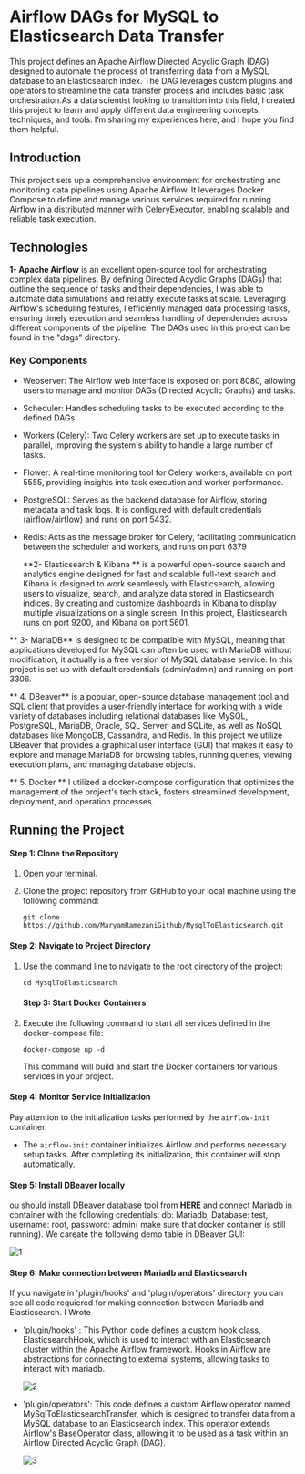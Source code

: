 # Airflow DAGs for MySQL to Elasticsearch Data Transfer
This project defines an Apache Airflow Directed Acyclic Graph (DAG) designed to automate the process of transferring data from a MySQL database to an Elasticsearch index. The DAG leverages custom plugins and operators to streamline the data transfer process and includes basic task orchestration.As a data scientist looking to transition into this field, I created this project to learn and apply different data engineering concepts, techniques, and tools. I’m sharing my experiences here, and I hope you find them helpful.

## Introduction
This project sets up a comprehensive environment for orchestrating and monitoring data pipelines using Apache Airflow. It leverages Docker Compose to define and manage various services required for running Airflow in a distributed manner with CeleryExecutor, enabling scalable and reliable task execution.

## Technologies
**1- Apache Airflow**
 is an excellent open-source tool for orchestrating complex data pipelines. By defining Directed Acyclic Graphs (DAGs) that outline the sequence of tasks and their dependencies, I was able to automate data simulations and reliably execute tasks at scale. Leveraging Airflow's scheduling features, I efficiently managed data processing tasks, ensuring timely execution and seamless handling of dependencies across different components of the pipeline. The DAGs used in this project can be found in the "dags" directory.
### Key Components
- Webserver: The Airflow web interface is exposed on port 8080, allowing users to manage and monitor DAGs (Directed Acyclic Graphs) and tasks.
- Scheduler: Handles scheduling tasks to be executed according to the defined DAGs.
- Workers (Celery): Two Celery workers are set up to execute tasks in parallel, improving the system's ability to handle a large number of tasks.
- Flower: A real-time monitoring tool for Celery workers, available on port 5555, providing insights into task execution and worker performance.
- PostgreSQL: Serves as the backend database for Airflow, storing metadata and task logs. It is configured with default credentials (airflow/airflow) and runs on port 5432.
- Redis: Acts as the message broker for Celery, facilitating communication between the scheduler and workers, and runs on port 6379

  **2- Elasticsearch & Kibana **
   is a powerful open-source search and analytics engine designed for fast and scalable full-text search and Kibana is designed to work seamlessly with Elasticsearch, allowing users to visualize, search, and analyze data stored in Elasticsearch indices. By creating and customize dashboards in Kibana to display multiple visualizations on a single screen. In this project,  Elasticsearch runs on port 9200, and Kibana on port 5601.


** 3- MariaDB** 
   is designed to be compatible with MySQL, meaning that applications developed for MySQL can often be used with MariaDB without modification, it actually is a free version of MySQL database service. In this project is set up with default credentials (admin/admin) and running on port 3306.

** 4. DBeaver**
   is a popular, open-source database management tool and SQL client that provides a user-friendly interface for working with a wide variety of databases including relational databases like MySQL, PostgreSQL, MariaDB, Oracle, SQL Server, and SQLite, as well as NoSQL databases like MongoDB, Cassandra, and Redis. In this project we utilize DBeaver that provides a graphical user interface (GUI) that makes it easy to explore and manage MariaDB for browsing tables, running queries, viewing execution plans, and managing database objects.

** 5. Docker **
   I utilized a docker-compose configuration that optimizes the management of the project's tech stack, fosters streamlined development, deployment, and operation processes.

## Running the Project
#### Step 1: Clone the Repository
1. Open your terminal.
2. Clone the project repository from GitHub to your local machine using the following command:

   ```
   git clone https://github.com/MaryamRamezaniGithub/MysqlToElasticsearch.git
   ```
#### Step 2: Navigate to Project Directory
1. Use the command line to navigate to the root directory of the project:

   ```
   cd MysqlToElasticsearch
   ```
   #### Step 3: Start Docker Containers
1. Execute the following command to start all services defined in the docker-compose file:
   
   ```
   docker-compose up -d
   ```
   This command will build and start the Docker containers for various services in your project.
  #### Step 4: Monitor Service Initialization
 Pay attention to the initialization tasks performed by the `airflow-init` container.
   - The `airflow-init` container initializes Airflow and performs necessary setup tasks. After completing its initialization, this container will stop automatically.

 #### Step 5: Install DBeaver locally
 ou should install DBeaver database tool from [**HERE**](https://dbeaver.io/download/) and connect Mariadb in container with the following credentials: db: Mariadb, Database: test, username: root, password: admin( make sure that docker container is still running). We careate the following demo table in DBeaver GUI:
 
 ![1](https://github.com/user-attachments/assets/53e80a5c-ef1b-4984-a229-5d18d031a31e)

 #### Step 6: Make connection between Mariadb and Elasticsearch
If you navigate in 'plugin/hooks' and 'plugin/operators' directory you can see all code requiered for making connection between Mariadb and Elasticsearch. I Wrote 

- 'plugin/hooks' : This Python code defines a custom hook class, ElasticsearchHook, which is used to interact with an Elasticsearch cluster within the Apache Airflow framework. Hooks in Airflow are abstractions for connecting to external systems, allowing tasks to interact with mariadb.

  ![2](https://github.com/user-attachments/assets/447f09a6-11c1-45b8-b7f3-0f09c398cdea)
  
- 'plugin/operators': This code defines a custom Airflow operator named MySqlToElasticsearchTransfer, which is designed to transfer data from a MySQL database to an Elasticsearch index. This operator extends Airflow's BaseOperator class, allowing it to be used as a task within an Airflow Directed Acyclic Graph (DAG).

  ![3](https://github.com/user-attachments/assets/e9411683-baab-4d49-993e-8444793e8617)

 
